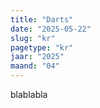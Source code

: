```yaml
---
title: "Darts"
date: "2025-05-22"
slug: "kr"
pagetype: "kr"
jaar: "2025"
maand: "04"
---
```

blablabla